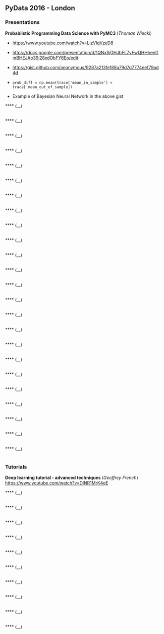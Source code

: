 ## PyData 2016 - London

### Presentations

**Probablistic Programming Data Science with PyMC3** (_Thomas Wiecki_)
 - https://www.youtube.com/watch?v=LlzVlqVzeD8
 - https://docs.google.com/presentation/d/1QNxSjDHJbFL7vFwQHHheeGmBHEJAo39j28xdObFY6Eo/edit
 - https://gist.github.com/anonymous/9287a213fe188a79d7d7774eef79ad4d

 - `prob_diff = np.mean(trace['mean_in_sample'] < trace['mean_out_of_sample])`
 - Example of Bayesian Neural Network in the above gist

**** (__)
<br/>
<br/>

**** (__)
<br/>
<br/>

**** (__)
<br/>
<br/>

**** (__)
<br/>
<br/>

**** (__)
<br/>
<br/>

**** (__)
<br/>
<br/>

**** (__)
<br/>
<br/>

**** (__)
<br/>
<br/>

**** (__)
<br/>
<br/>

**** (__)
<br/>
<br/>

**** (__)
<br/>
<br/>

**** (__)
<br/>
<br/>

**** (__)
<br/>
<br/>

**** (__)
<br/>
<br/>

**** (__)
<br/>
<br/>

**** (__)
<br/>
<br/>

**** (__)
<br/>
<br/>

**** (__)
<br/>
<br/>

**** (__)
<br/>
<br/>

**** (__)
<br/>
<br/>

**** (__)
<br/>
<br/>

**** (__)
<br/>
<br/>

**** (__)
<br/>
<br/>

**** (__)
<br/>
<br/>


### Tutorials

**Deep learning tutorial - advanced techniques** (_Geoffrey French_)
<br/>https://www.youtube.com/watch?v=DlNR1MrK4qE

**** (__)
<br/>
<br/>

**** (__)
<br/>
<br/>

**** (__)
<br/>
<br/>

**** (__)
<br/>
<br/>

**** (__)
<br/>
<br/>


**** (__)
<br/>
<br/>

**** (__)
<br/>
<br/>

**** (__)
<br/>
<br/>

**** (__)
<br/>
<br/>

**** (__)
<br/>
<br/>
